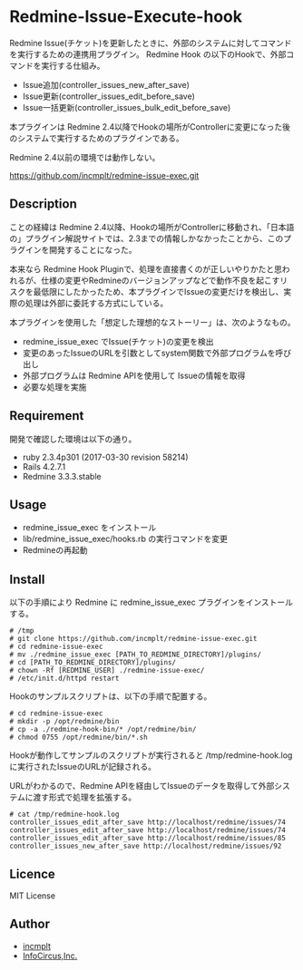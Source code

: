 Redmine-Issue-Execute-hook
====

Redmine Issue(チケット)を更新したときに、外部のシステムに対してコマンドを実行するための連携用プラグイン。
Redmine Hook の以下のHookで、外部コマンドを実行する仕組み。

* Issue追加(controller_issues_new_after_save)
* Issue更新(controller_issues_edit_before_save)
* Issue一括更新(controller_issues_bulk_edit_before_save)

本プラグインは Redmine 2.4以降でHookの場所がControllerに変更になった後のシステムで実行するためのプラグインである。

Redmine 2.4以前の環境では動作しない。

https://github.com/incmplt/redmine-issue-exec.git

## Description

ことの経緯は Redmine 2.4以降、Hookの場所がControllerに移動され、「日本語の」プラグイン解説サイトでは、2.3までの情報しかなかったことから、このプラグインを開発することになった。

本来なら Redmine Hook Pluginで、処理を直接書くのが正しいやりかたと思われるが、仕様の変更やRedmineのバージョンアップなどで動作不良を起こすリスクを最低限にしたかったため、本プラグインでIssueの変更だけを検出し、実際の処理は外部に委託する方式にしている。

本プラグインを使用した「想定した理想的なストーリー」は、次のようなもの。

* redmine_issue_exec でIssue(チケット)の変更を検出
* 変更のあったIssueのURLを引数としてsystem関数で外部プログラムを呼び出し
* 外部プログラムは Redmine APIを使用して Issueの情報を取得
* 必要な処理を実施

## Requirement

開発で確認した環境は以下の通り。

* ruby 2.3.4p301 (2017-03-30 revision 58214)
* Rails 4.2.7.1
* Redmine 3.3.3.stable

## Usage

* redmine_issue_exec をインストール
* lib/redmine_issue_exec/hooks.rb の実行コマンドを変更
* Redmineの再起動

## Install

以下の手順により Redmine に redmine_issue_exec プラグインをインストールする。

```bash:install
# /tmp
# git clone https://github.com/incmplt/redmine-issue-exec.git
# cd redmine-issue-exec
# mv ./redmine_issue_exec [PATH_TO_REDMINE_DIRECTORY]/plugins/
# cd [PATH_TO_REDMINE_DIRECTORY]/plugins/
# chown -Rf [REDMINE_USER] ./redmine-issue-exec/
# /etc/init.d/httpd restart
```

Hookのサンプルスクリプトは、以下の手順で配置する。

```bash:sample
# cd redmine-issue-exec
# mkdir -p /opt/redmine/bin
# cp -a ./redmine-hook-bin/* /opt/redmine/bin/
# chmod 0755 /opt/redmine/bin/*.sh
```

Hookが動作してサンプルのスクリプトが実行されると /tmp/redmine-hook.log に実行されたIssueのURLが記録される。

URLがわかるので、Redmine APIを経由してIssueのデータを取得して外部システムに渡す形式で処理を拡張する。

```bash:log
# cat /tmp/redmine-hook.log
controller_issues_edit_after_save http://localhost/redmine/issues/74
controller_issues_edit_after_save http://localhost/redmine/issues/74
controller_issues_edit_after_save http://localhost/redmine/issues/85
controller_issues_new_after_save http://localhost/redmine/issues/92
```

## Licence

MIT License

## Author

* [incmplt](https://github.com/incmplt)
* [InfoCircus,Inc.](https://www.infocircus.jp/)


